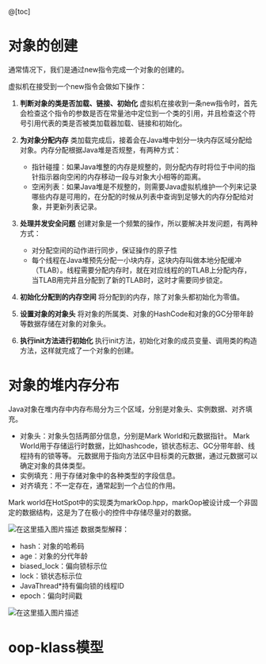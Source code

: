 @[toc]
# 对象的创建
通常情况下，我们是通过new指令完成一个对象的创建的。

虚拟机在接受到一个new指令会做如下操作：

1. **判断对象的类是否加载、链接、初始化**
	虚拟机在接收到一条new指令时，首先会检查这个指令的参数是否在常量池中定位到一个类的引用，并且检查这个符号引用代表的类是否被类加载器加载、链接和初始化。

2. **为对象分配内存**
	类加载完成后，接着会在Java堆中划分一块内存区域分配给对象。内存分配根据Java堆是否规整，有两种方式：
	
	- 指针碰撞：如果Java堆整的内存是规整的，则分配内存时将位于中间的指针指示器向空闲的内存移动一段与对象大小相等的距离。
	- 空闲列表：如果Java堆是不规整的，则需要Java虚拟机维护一个列来记录哪些内存是可用的，在分配的时候从列表中查询到足够大的内存分配给对象，并更新列表记录。

3. **处理并发安全问题**
	创建对象是一个频繁的操作，所以要解决并发问题，有两种方式：
 	- 对分配空间的动作进行同步，保证操作的原子性
 	- 每个线程在Java堆预先分配一小块内存，这块内存叫做本地分配缓冲（TLAB）。线程需要分配内存时，就在对应线程的的TLAB上分配内存，当TLAB用完并且分配到了新的TLAB时，这时才需要同步锁定。

4. **初始化分配到的内存空间**
将分配到的内存，除了对象头都初始化为零值。

5. **设置对象的对象头**
	将对象的所属类、对象的HashCode和对象的GC分带年龄等数据存储在对象的对象头。
6. **执行init方法进行初始化**
	执行init方法，初始化对象的成员变量、调用类的构造方法，这样就完成了一个对象的创建。

# 对象的堆内存分布
Java对象在堆内存中内存布局分为三个区域，分别是对象头、实例数据、对齐填充。

- 对象头：对象头包括两部分信息，分别是Mark World和元数据指针。
	Mark World用于存储运行时数据，比如hashcode，锁状态标志、GC分带年龄、线程持有的锁等等。
	元数据用于指向方法区中目标类的元数据，通过元数据可以确定对象的具体类型。
- 实例填充：用于存储对象中的各种类型的字段信息。
- 对齐填充：不一定存在，通常起到一个占位的作用。

Mark world在HotSpot中的实现类为markOop.hpp，markOop被设计成一个非固定的数据结构，这是为了在极小的控件中存储尽量对的数据。

![在这里插入图片描述](https://img-blog.csdnimg.cn/2019101116051690.png)
数据类型解释：

- hash：对象的哈希码
- age：对象的分代年龄
- biased_lock：偏向锁标示位
- lock：锁状态标示位
- JavaThread*持有偏向锁的线程ID
- epoch：偏向时间戳

![在这里插入图片描述](https://img-blog.csdnimg.cn/20191011164942714.png)

# oop-klass模型
